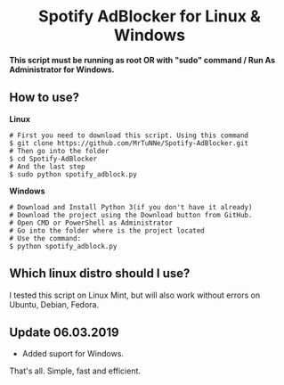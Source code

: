 <h1 align="center">
  Spotify AdBlocker for Linux & Windows
</h1>

<b>This script must be running as root OR with "sudo" command / Run As Administrator for Windows.</b>

## How to use?
<b>Linux</b>
```
# First you need to download this script. Using this command
$ git clone https://github.com/MrTuNNe/Spotify-AdBlocker.git
# Then go into the folder
$ cd Spotify-AdBlocker
# And the last step
$ sudo python spotify_adblock.py
```
<b>Windows</b>
```
# Download and Install Python 3(if you don't have it already)
# Download the project using the Download button from GitHub.
# Open CMD or PowerShell as Administrator
# Go into the folder where is the project located
# Use the command:
$ python spotify_adblock.py
```
## Which linux distro should I use?
I tested this script on Linux Mint, but will also work without errors on Ubuntu, Debian, Fedora.

## Update 06.03.2019
+ Added suport for Windows.


That's all. Simple, fast and efficient.
